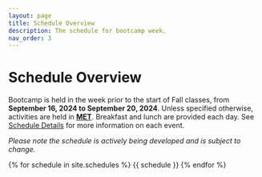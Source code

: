 ```yaml
---
layout: page
title: Schedule Overview
description: The schedule for bootcamp week.
nav_order: 3
---
```


# Schedule Overview

Bootcamp is held in the week prior to the start of Fall classes, from **September 16, 2024 to September 20, 2024**. Unless specified otherwise, activities are held in **[MET](https://goo.gl/maps/eXQLH5v2zcRU8f8P8)**. Breakfast and lunch are provided each day. See [Schedule Details](schedule-details.md) for more information on each event.

*Please note the schedule is actively being developed and is subject to change.*

{% for schedule in site.schedules %}
{{ schedule }}
{% endfor %}
